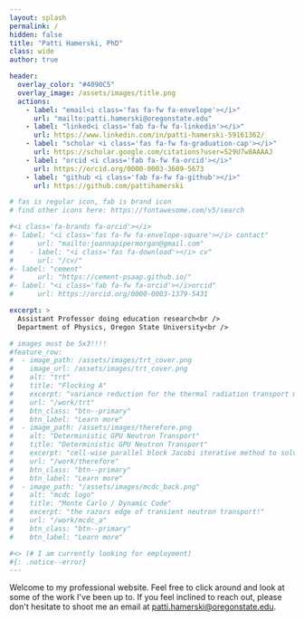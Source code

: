 ```yaml
---
layout: splash
permalink: /
hidden: false
title: "Patti Hamerski, PhD"
class: wide
author: true

header:
  overlay_color: "#4090C5"
  overlay_image: /assets/images/title.png
  actions:
    - label: "email<i class='fas fa-fw fa-envelope'></i>"
      url: "mailto:patti.hamerski@oregonstate.edu"
    - label: "linked<i class='fab fa-fw fa-linkedin'></i>"
      url: https://www.linkedin.com/in/patti-hamerski-59161362/
    - label: "scholar <i class='fas fa-fw fa-graduation-cap'></i>"
      url: https://scholar.google.com/citations?user=529U7w8AAAAJ 
    - label: "orcid <i class='fab fa-fw fa-orcid'></i>"
      url: https://orcid.org/0000-0003-3609-5673
    - label: "github <i class='fab fa-fw fa-github'></i>"
      url: https://github.com/pattihamerski

# fas is regular icon, fab is brand icon
# find other icons here: https://fontawesome.com/v5/search

#<i class='fa-brands fa-orcid'></i>
#- label: "<i class='fas fa-fw fa-envelope-square'></i> contact"
#      url: "mailto:joannapipermorgan@gmail.com"
#    - label: "<i class='fas fa-download'></i> cv"
#      url: "/cv/"
#- label: "cement"
#      url: "https://cement-psaap.github.io/"
#- label: "<i class='fab fa-fw fa-orcid'></i>orcid"
#      url: https://orcid.org/0000-0003-1379-5431

excerpt: >
  Assistant Professor doing education research<br />
  Department of Physics, Oregon State University<br />

# images must be 5x3!!!!
#feature_row:
#  - image_path: /assets/images/trt_cover.png
#    image_url: /assets/images/trt_cover.png
#    alt: "trt"
#    title: "Flocking A"
#    excerpt: "variance reduction for the thermal radiation transport monte carlo"
#    url: "/work/trt"
#    btn_class: "btn--primary"
#    btn_label: "Learn more"
#  - image_path: /assets/images/therefore.png
#    alt: "Deterministic GPU Neutron Transport"
#    title: "Deterministic GPU Neutron Transport"
#    excerpt: "cell-wise parallel block Jacobi iterative method to solve the NTE"
#    url: "/work/therefore"
#    btn_class: "btn--primary"
#    btn_label: "Learn more"
#  - image_path: "/assets/images/mcdc_back.png"
#    alt: "mcdc logo"
#    title: "Monte Carlo / Dynamic Code"
#    excerpt: "the razors edge of transient neutron transport!"
#    url: "/work/mcdc_a"
#    btn_class: "btn--primary"
#    btn_label: "Learn more"

#<> (# I am currently looking for employment)
#{: .notice--error}
---
```


Welcome to my professional website. Feel free to click around and look at some of the work I've been up to. If you feel inclined to reach out, please don't hesitate to shoot me an email at [patti.hamerski@oregonstate.edu](mailto:patti.hamerski@oregonstate.edu).
